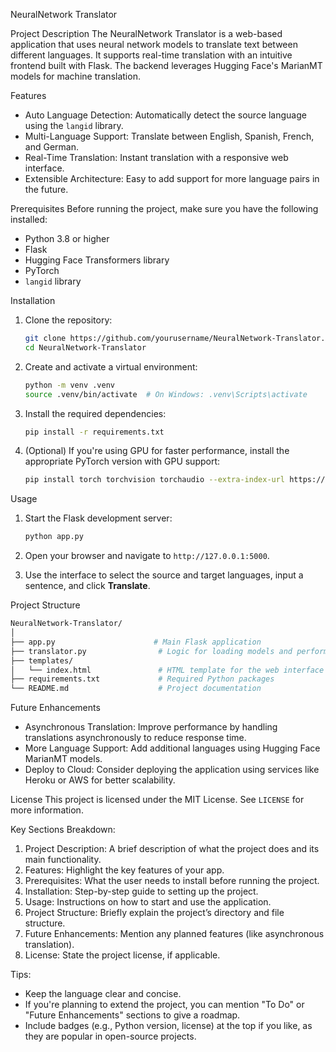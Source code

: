 NeuralNetwork Translator

Project Description
The NeuralNetwork Translator is a web-based application that uses neural network models to translate text between different languages. It supports real-time translation with an intuitive frontend built with Flask. The backend leverages Hugging Face's MarianMT models for machine translation.

Features
- Auto Language Detection: Automatically detect the source language using the `langid` library.
- Multi-Language Support: Translate between English, Spanish, French, and German.
- Real-Time Translation: Instant translation with a responsive web interface.
- Extensible Architecture: Easy to add support for more language pairs in the future.

Prerequisites
Before running the project, make sure you have the following installed:
- Python 3.8 or higher
- Flask
- Hugging Face Transformers library
- PyTorch
- `langid` library

Installation
1. Clone the repository:
   ```bash
   git clone https://github.com/yourusername/NeuralNetwork-Translator.git
   cd NeuralNetwork-Translator
   ```

2. Create and activate a virtual environment:
   ```bash
   python -m venv .venv
   source .venv/bin/activate  # On Windows: .venv\Scripts\activate
   ```

3. Install the required dependencies:
   ```bash
   pip install -r requirements.txt
   ```

4. (Optional) If you're using GPU for faster performance, install the appropriate PyTorch version with GPU support:
   ```bash
   pip install torch torchvision torchaudio --extra-index-url https://download.pytorch.org/whl/cu113
   ```

Usage
1. Start the Flask development server:
   ```bash
   python app.py
   ```

2. Open your browser and navigate to `http://127.0.0.1:5000`.

3. Use the interface to select the source and target languages, input a sentence, and click **Translate**.

Project Structure
```bash
NeuralNetwork-Translator/
│
├── app.py                      # Main Flask application
├── translator.py                # Logic for loading models and performing translation
├── templates/
│   └── index.html               # HTML template for the web interface
├── requirements.txt             # Required Python packages
└── README.md                    # Project documentation
```

Future Enhancements
- Asynchronous Translation: Improve performance by handling translations asynchronously to reduce response time.
- More Language Support: Add additional languages using Hugging Face MarianMT models.
- Deploy to Cloud: Consider deploying the application using services like Heroku or AWS for better scalability.

License
This project is licensed under the MIT License. See `LICENSE` for more information.


Key Sections Breakdown:
1. Project Description: A brief description of what the project does and its main functionality.
2. Features: Highlight the key features of your app.
3. Prerequisites: What the user needs to install before running the project.
4. Installation: Step-by-step guide to setting up the project.
5. Usage: Instructions on how to start and use the application.
6. Project Structure: Briefly explain the project’s directory and file structure.
7. Future Enhancements: Mention any planned features (like asynchronous translation).
8. License: State the project license, if applicable.

Tips:
- Keep the language clear and concise.
- If you're planning to extend the project, you can mention "To Do" or "Future Enhancements" sections to give a roadmap.
- Include badges (e.g., Python version, license) at the top if you like, as they are popular in open-source projects.
